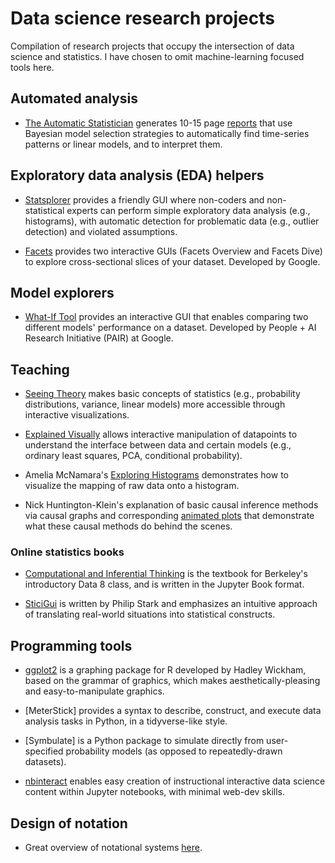 # Data science research projects

Compilation of research projects that occupy the intersection of data science and statistics.  I have chosen to omit machine-learning focused tools here.

## Automated analysis

* [The Automatic Statistician](https://www.automaticstatistician.com/index/) generates 10-15 page [reports](https://www.automaticstatistician.com/examples/) that use Bayesian model selection strategies to automatically find time-series patterns or linear models, and to interpret them.


## Exploratory data analysis (EDA) helpers

* [Statsplorer](https://hci.rwth-aachen.de/statsplorer) provides a friendly GUI where non-coders and non-statistical experts can perform simple exploratory data analysis (e.g., histograms), with automatic detection for problematic data (e.g., outlier detection) and violated assumptions.

* [Facets](https://github.com/PAIR-code/facets) provides two interactive GUIs (Facets Overview and Facets Dive) to explore cross-sectional slices of your dataset.  Developed by Google.

## Model explorers

* [What-If Tool](https://pair-code.github.io/what-if-tool/) provides an interactive GUI that enables comparing two different models' performance on a dataset.  Developed by People + AI Research Initiative (PAIR) at Google.


## Teaching

* [Seeing Theory](https://seeing-theory.brown.edu) makes basic concepts of statistics (e.g., probability distributions, variance, linear models) more accessible through interactive visualizations.

* [Explained Visually](http://setosa.io/ev/) allows interactive manipulation of datapoints to understand the interface between data and certain models (e.g., ordinary least squares, PCA, conditional probability).

* Amelia McNamara's [Exploring Histograms](http://tinlizzie.org/histograms/) demonstrates how to visualize the mapping of raw data onto a histogram.

* Nick Huntington-Klein's explanation of basic causal inference methods via causal graphs and corresponding [animated plots](http://nickchk.com/causalgraphs.html) that demonstrate what these causal methods do behind the scenes.

### Online statistics books
* [Computational and Inferential Thinking](https://www.inferentialthinking.com/chapters/intro) is the textbook for Berkeley's introductory Data 8 class, and is written in the Jupyter Book format.

* [SticiGui](https://www.stat.berkeley.edu/~stark/SticiGui/) is written by Philip Stark and emphasizes an intuitive approach of translating real-world situations into statistical constructs.

## Programming tools

* [ggplot2](https://ggplot2.tidyverse.org) is a graphing package for R developed by Hadley Wickham, based on the grammar of graphics, which makes aesthetically-pleasing and easy-to-manipulate graphics.

* [MeterStick] provides a syntax to describe, construct, and execute data analysis tasks in Python, in a tidyverse-like style.

* [Symbulate] is a Python package to simulate directly from user-specified probability models (as opposed to repeatedly-drawn datasets).

* [nbinteract](https://www.samlau.me/projects/2017-09-01-nbinteract) enables easy creation of instructional interactive data science content within Jupyter notebooks, with minimal web-dev skills.


## Design of notation
* Great overview of notational systems [here](https://github.com/hypotext/notation).